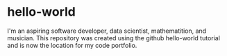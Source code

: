 # hello-world
I'm an aspiring software developer, data scientist, mathematition, and musician.  This repository was created using the github hello-world tutorial and is now the location for my code portfolio.  
